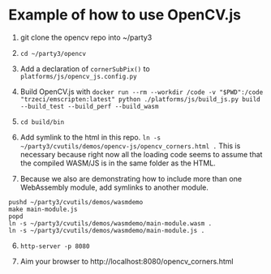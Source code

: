 # Example of how to use OpenCV.js

1. git clone the opencv repo into ~/party3

2. `cd ~/party3/opencv`

3. Add a declaration of `cornerSubPix()` to `platforms/js/opencv_js.config.py`

4. Build OpenCV.js with `docker run --rm --workdir /code -v "$PWD":/code "trzeci/emscripten:latest" python ./platforms/js/build_js.py build --build_test --build_perf --build_wasm`

4. `cd build/bin`

5. Add symlink to the html in this repo.
`ln -s ~/party3/cvutils/demos/opencv-js/opencv_corners.html .`
This is necessary because right now all the loading code seems to assume that the compiled WASM/JS is in the same folder as the HTML.

6. Because we also are demonstrating how to include more than one WebAssembly module, add symlinks to another module.
```
pushd ~/party3/cvutils/demos/wasmdemo
make main-module.js
popd
ln -s ~/party3/cvutils/demos/wasmdemo/main-module.wasm .
ln -s ~/party3/cvutils/demos/wasmdemo/main-module.js .
```

6. `http-server -p 8080`

7.  Aim your browser to http://localhost:8080/opencv_corners.html
